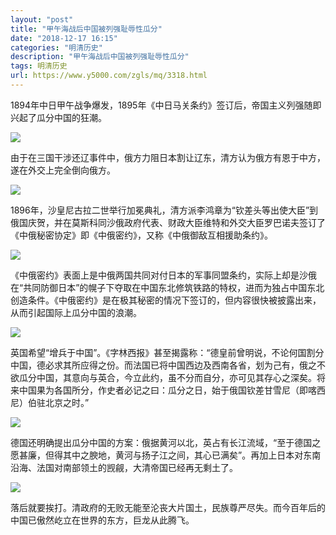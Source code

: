 ```yaml
---
layout: "post"
title: "甲午海战后中国被列强耻辱性瓜分"
date: "2018-12-17 16:15"
categories: "明清历史"
description: "甲午海战后中国被列强耻辱性瓜分"
tags: 明清历史
url: https://www.y5000.com/zgls/mq/3318.html
---
```






1894年中日甲午战争爆发，1895年《中日马关条约》签订后，帝国主义列强随即兴起了瓜分中国的狂潮。

![](https://img.y5000.com/uploads/allimg/161024/11104A3T-0.jpg)

由于在三国干涉还辽事件中，俄方力阻日本割让辽东，清方认为俄方有恩于中方，遂在外交上完全倒向俄方。

![](https://img.y5000.com/uploads/allimg/161024/8-161024111355545.jpg)

1896年，沙皇尼古拉二世举行加冕典礼，清方派李鸿章为“钦差头等出使大臣”到俄国庆贺，并在莫斯科同沙俄政府代表、财政大臣维特和外交大臣罗巴诺夫签订了《中俄秘密协定》即《中俄密约》，又称《中俄御敌互相援助条约》。

![](https://img.y5000.com/uploads/allimg/161024/11104B643-2.jpg)

《中俄密约》表面上是中俄两国共同对付日本的军事同盟条约，实际上却是沙俄在“共同防御日本”的幌子下夺取在中国东北修筑铁路的特权，进而为独占中国东北创造条件。《中俄密约》是在极其秘密的情况下签订的，但内容很快被披露出来，从而引起国际上瓜分中国的浪潮。

![](https://img.y5000.com/uploads/allimg/161024/8-16102411132X48.jpg)

英国希望“增兵于中国”。《字林西报》甚至揭露称：“德皇前曾明说，不论何国割分中国，德必求其所应得之份。而法国已将中国西边及西南各省，划为己有，俄之不欲瓜分中国，其意向与英合，今立此约，虽不分而自分，亦可见其存心之深矣。将来中国果为各国所分，作史者必记之曰：瓜分之日，始于俄国钦差甘雪尼（即喀西尼）伯驻北京之时。”

![](https://img.y5000.com/uploads/allimg/161024/8-161024111345326.jpg)

德国还明确提出瓜分中国的方案：俄据黄河以北，英占有长江流域，“至于德国之愿甚廉，但得其中之腴地，黄河与扬子江之间，其心已满矣”。再加上日本对东南沿海、法国对南部领土的觊觎，大清帝国已经再无剩土了。

![](https://img.y5000.com/uploads/allimg/161024/1110461937-5.jpg)

落后就要挨打。清政府的无败无能至沦丧大片国土，民族尊严尽失。而今百年后的中国已傲然屹立在世界的东方，巨龙从此腾飞。

